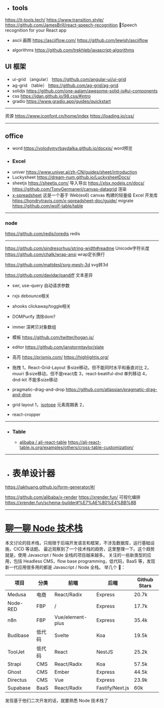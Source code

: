 - ## tools
https://it-tools.tech/
https://www.transition.style/
https://github.com/JamesBrill/react-speech-recognition 💬Speech recognition for your React app
- ascii 画图
https://asciiflow.com/
https://github.com/lewish/asciiflow

- algorithms
https://github.com/trekhleb/javascript-algorithms

## UI 框架

- ui-grid （angular）
https://github.com/angular-ui/ui-grid
- ag-grid （table）
https://github.com/ag-grid/ag-grid
- solidjs
https://github.com/one-aalam/awesome-solid-js#ui-components
- css
https://jdan.github.io/98.css/#intro
- gradio
https://www.gradio.app/guides/quickstart

--- 
资源
https://www.iconfont.cn/home/index
https://loading.io/css/


--- 
## office
- word
https://volodymyrbaydalka.github.io/docxjs/ word预览
- ### Excel
- univer
  https://www.univer.ai/zh-CN/guides/sheet/introduction
- Luckysheet
https://dream-num.github.io/LuckysheetDocs/
- sheetjs
https://sheetjs.com/ 导入导出
https://xlsx.nodejs.cn/docs/
https://github.com/TonyGermaneri/canvas-datagrid  渲染
- [x-spreadsheet](https://github.com/myliang/x-spreadsheet)
  这是一个基于 Web(es6) canvas 构建的轻量级 Excel 开发库
  https://hondrytravis.com/x-spreadsheet-doc/guide/
migrate https://github.com/wolf-table/table

--- 
###  node
https://github.com/redis/ioredis redis

--- 

https://github.com/sindresorhus/string-width#readme Unicode字符长度
https://github.com/chalk/wrap-ansi wrap定长换行

https://github.com/mattdesl/svg-mesh-3d svg转3d

https://github.com/davidar/pandiff 文本差异


- swr, use-query 自动请求参数
- rxjs debounce相关
- ahooks clickaway/toggle相关
- DOMPurify 清除dom?
- immer 深拷贝对象数组

- 模板
https://github.com/twitter/hogan.js/

- editor
https://github.com/ianstormtaylor/slate

- 高亮
https://prismjs.com/
https://highlightjs.org/

- 拖拽
1，React-Grid-Layout
多size移动，但不能同时水平和垂直对比
2，muuri
多size移动，但不是react库
3，react-beatiful-dnd
单列移动
4，dnd-kit
不能多size移动
- pragmatic-drag-and-drop
https://github.com/atlassian/pragmatic-drag-and-drop

- grid layout
1，[isotope](https://github.com/metafizzy/isotope) 元素周期表
2，

- react-cropper

--- 
- ### Table
  - [alibaba / ali-react-table](https://github.com/alibaba/ali-react-table)
https://ali-react-table.js.org/examples/others/cross-table-customization/

  

--- 
- # 表单设计器

https://jakhuang.github.io/form-generator/#/

https://github.com/alibaba/x-render
https://xrender.fun/
可视化编排
https://xrender.fun/schema-builder#%E7%AE%80%E4%BB%8B

---
# [聊一聊 Node 技术栈](https://www.jitao.tech/posts/node-tech-stack)

本文讨论的技术栈，只局限于后端开发语言和框架，不涉及数据库，运行基础设施，CICD 等话题。
最近观察到了一个技术栈的趋势，这里整理一下。这个趋势就是，使用 Javascript / Node 全栈的项目越来越多。
关注的一些新类型的应用，包括 Headless CMS，flow base programming，低代码，BaaS 等，发现新一代应用很多用的都是 Javascript / Node 全栈。
举几个 🌰：

|项目|分类|前端|后端|Github Stars|
|---|---|---|---|---|
|Medusa|电商|React/Radix|Express|20.7k|
|Node-RED|FBP|/|Express|17.7k|
|n8n|FBP|Vue/element-plus|Express|35.4k|
|Budibase|低代码|Svelte|Koa|19.5k|
|ToolJet|低代码|React|NestJS|25.2k|
|Strapi|CMS|React/Radix|Koa|57.5k|
|Ghost|CMS|Ember|Express|44.5k|
|Directus|CMS|Vue|Express|23.9k|
|Supabase|BaaS|React/Radix|Fastify/Next.js|60k|

发现基于他们二次开发的话，就要熟悉 Node 技术栈了
